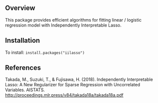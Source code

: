 ## Overview
This package provides efficient algorithms for fitting linear / logistic regression model with Independently Interpretable Lasso.

## Installation
To install: `install.packages("iilasso")`

## References
Takada, M., Suzuki, T., & Fujisawa, H. (2018). Independently Interpretable Lasso: A New Regularizer for Sparse Regression with Uncorrelated Variables. AISTATS. <http://proceedings.mlr.press/v84/takada18a/takada18a.pdf>
